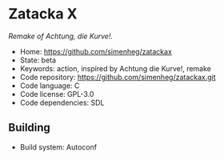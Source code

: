 # Zatacka X

_Remake of Achtung, die Kurve!._

- Home: https://github.com/simenheg/zatackax
- State: beta
- Keywords: action, inspired by Achtung die Kurve!, remake
- Code repository: https://github.com/simenheg/zatackax.git
- Code language: C
- Code license: GPL-3.0
- Code dependencies: SDL

## Building

- Build system: Autoconf
